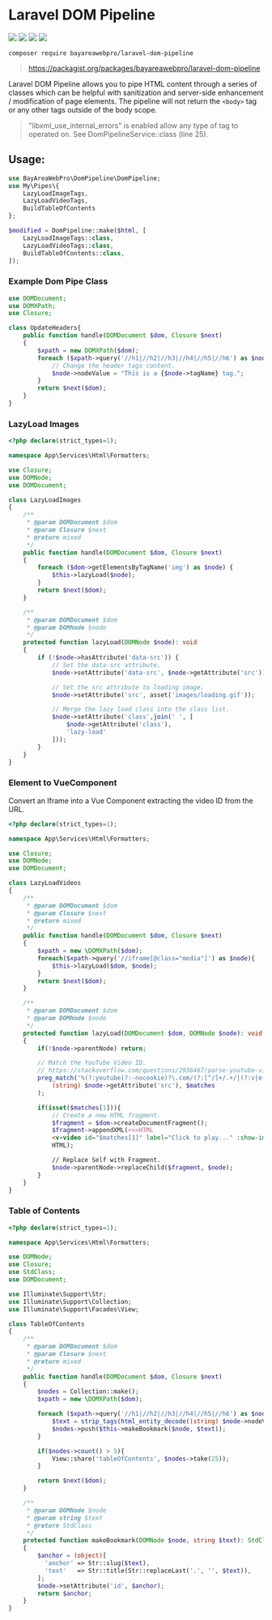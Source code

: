 # Laravel DOM Pipeline


![](https://github.com/bayareawebpro/laravel-dom-pipeline/workflows/ci/badge.svg)
![](https://img.shields.io/packagist/dt/bayareawebpro/laravel-dom-pipeline.svg)
![](https://img.shields.io/github/v/release/bayareawebpro/laravel-dom-pipeline.svg)
![](https://img.shields.io/badge/License-MIT-success.svg)


```shell script
composer require bayareawebpro/laravel-dom-pipeline
```

> https://packagist.org/packages/bayareawebpro/laravel-dom-pipeline

Laravel DOM Pipeline allows you to pipe HTML content through a series of classes 
which can be helpful with sanitization and server-side enhancement / modification of page 
elements. The pipeline will not return the `<body>` tag or any other tags outside of the 
body scope. 

> "libxml_use_internal_errors" is enabled allow any type of tag to operated on. 
See DomPipelineService::class (line 25).

## Usage: 
```php
use BayAreaWebPro\DomPipeline\DomPipeline;
use My\Pipes\{
    LazyLoadImageTags,
    LazyLoadVideoTags,
    BuildTableOfContents
};

$modified = DomPipeline::make($html, [
    LazyLoadImageTags::class,
    LazyLoadVideoTags::class,
    BuildTableOfContents::class,
]);
```

### Example Dom Pipe Class
```php
use DOMDocument;
use DOMXPath;
use Closure;

class UpdateHeaders{
    public function handle(DOMDocument $dom, Closure $next)
    {
        $xpath = new DOMXPath($dom);
        foreach ($xpath->query('//h1|//h2|//h3|//h4|//h5|//h6') as $node) {
            // Change the header tags content.
            $node->nodeValue = "This is a {$node->tagName} tag.";
        }
        return $next($dom);
    }
}
```

### LazyLoad Images
```php
<?php declare(strict_types=1);

namespace App\Services\Html\Formatters;

use Closure;
use DOMNode;
use DOMDocument;

class LazyLoadImages
{
    /**
     * @param DOMDocument $dom
     * @param Closure $next
     * @return mixed
     */
    public function handle(DOMDocument $dom, Closure $next)
    {
        foreach ($dom->getElementsByTagName('img') as $node) {
            $this->lazyLoad($node);
        }
        return $next($dom);
    }

    /**
     * @param DOMDocument $dom
     * @param DOMNode $node
     */
    protected function lazyLoad(DOMNode $node): void
    {
        if (!$node->hasAttribute('data-src')) {
            // Set the data-src attribute.
            $node->setAttribute('data-src', $node->getAttribute('src'));

            // Set the src attribute to loading image.
            $node->setAttribute('src', asset('images/loading.gif'));

            // Merge the lazy load class into the class list.
            $node->setAttribute('class',join(' ', [
                $node->getAttribute('class'),
                'lazy-load'
            ]));
        }
    }
}
```

### Element to VueComponent

Convert an Iframe into a Vue Component extracting the video ID from the URL.

```php
<?php declare(strict_types=1);

namespace App\Services\Html\Formatters;

use Closure;
use DOMNode;
use DOMDocument;

class LazyLoadVideos
{
    /**
     * @param DOMDocument $dom
     * @param Closure $next
     * @return mixed
     */
    public function handle(DOMDocument $dom, Closure $next)
    {
        $xpath = new \DOMXPath($dom);
        foreach($xpath->query('//iframe[@class="media"]') as $node){
            $this->lazyLoad($dom, $node);
        }
        return $next($dom);
    }

    /**
     * @param DOMDocument $dom
     * @param DOMNode $node
     */
    protected function lazyLoad(DOMDocument $dom, DOMNode $node): void
    {
        if(!$node->parentNode) return;

        // Match the YouTube Video ID.
        // https://stackoverflow.com/questions/2936467/parse-youtube-video-id-using-preg-match
        preg_match('%(?:youtube(?:-nocookie)?\.com/(?:[^/]+/.+/|(?:v|e(?:mbed)?)/|.*[?&]v=)|youtu\.be/)([^"&?/ ]{11})%i',
            (string) $node->getAttribute('src'), $matches
        );

        if(isset($matches[1])){
            // Create a new HTML fragment.
            $fragment = $dom->createDocumentFragment();
            $fragment->appendXML(<<<HTML
            <v-video id="$matches[1]" label="Click to play..." :show-image="true"></v-video>
            HTML);

            // Replace Self with Fragment.
            $node->parentNode->replaceChild($fragment, $node);
        }
    }
}
```


### Table of Contents

```php
<?php declare(strict_types=1);

namespace App\Services\Html\Formatters;

use DOMNode;
use Closure;
use StdClass;
use DOMDocument;

use Illuminate\Support\Str;
use Illuminate\Support\Collection;
use Illuminate\Support\Facades\View;

class TableOfContents
{
    /**
     * @param DOMDocument $dom
     * @param Closure $next
     * @return mixed
     */
    public function handle(DOMDocument $dom, Closure $next)
    {
        $nodes = Collection::make();
        $xpath = new \DOMXPath($dom);

        foreach ($xpath->query('//h1|//h2|//h3|//h4|//h5|//h6') as $node) {
            $text = strip_tags(html_entity_decode((string) $node->nodeValue));
            $nodes->push($this->makeBookmark($node, $text));
        }

        if($nodes->count() > 5){
            View::share('tableOfContents', $nodes->take(25));
        }

        return $next($dom);
    }

    /**
     * @param DOMNode $node
     * @param string $text
     * @return StdClass
     */
    protected function makeBookmark(DOMNode $node, string $text): StdClass
    {
        $anchor = (object)[
          'anchor' => Str::slug($text),
          'text'   => Str::title(Str::replaceLast('.', '', $text)),
        ];
        $node->setAttribute('id', $anchor);
        return $anchor;
    }
}
```
